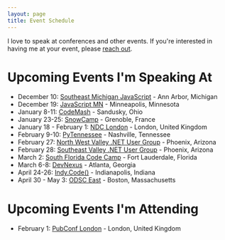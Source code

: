 ```yaml
---
layout: page
title: Event Schedule
---
```


I love to speak at conferences and other events. If you're interested in having me at your event, please [reach out](mailto:guy@guyroyse.com).

# Upcoming Events I'm Speaking At

- December 10: [Southeast Michigan JavaScript](https://www.meetup.com/SEM-JS/events/256735821/) - Ann Arbor, Michigan
- December 19: [JavaScript MN](https://www.meetup.com/JavaScriptMN/events/tqfvfqyxqbjc/) - Minneapolis, Minnesota
- January 8-11: [CodeMash](http://www.codemash.org/) - Sandusky, Ohio
- January 23-25: [SnowCamp](https://snowcamp.io/en/) - Grenoble, France
- January 18 - February 1: [NDC London](https://ndc-london.com/talk/an-introduction-to-webassembly/) - London, United Kingdom
- February 9-10: [PyTennessee](https://www.pytennessee.org/) - Nashville, Tennessee
- February 27: [North West Valley .NET User Group](https://www.meetup.com/NWVDNUG/events/256788926/) - Phoenix, Arizona
- February 28: [Southeast Valley .NET User Group](https://www.meetup.com/sevdnug/events/256789033) - Phoenix, Arizona
- March 2: [South Florida Code Camp](https://www.fladotnet.com/codecamp/SpeakerBio.aspx?SpeakerID=930) - Fort Lauderdale, Florida
- March 6-8: [DevNexus](https://devnexus.com/speakers/1495) - Atlanta, Georgia
- April 24-26: [Indy.Code()](https://indycode.amegala.com/) - Indianapolis, Indiana
- April 30 - May 3: [ODSC East](https://odsc.com/boston) - Boston, Massachusetts

# Upcoming Events I'm Attending

- February 1: [PubConf London](https://pubconf.io/) - London, United Kingdom
